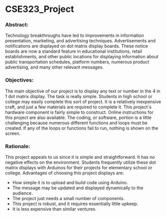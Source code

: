 # CSE323_Project

###  Abstract:
Technology breakthroughs have led to improvements in information presentation, marketing, and advertising techniques. Advertisements and notifications are displayed on dot matrix display boards. These notice boards are now a standard feature in educational institutions, retail 
establishments, and other public locations for displaying information about public transportation schedules, platform numbers, numerous product advertising, and many other relevant messages.


###  Objectives:
The main objective of our project is to display any text or number in the 4 in 1 dot matrix display. The task is really simple. Students in high school or college may easily complete this sort of project. It is a relatively inexpensive craft, and just a few materials are required to complete it. This project's hardware component is fairly simple to construct. Online instructions for this project are also available. The coding, or software, portion is a little challenging because numerous different functions and loops must be created. If any of the loops or functions fail to run, nothing is shown on the screen.


###  Rationale:
This project appeals to us since it is simple and straightforward. It has no negative effects on the environment. Students frequently utilize these dot matrix displays with Arduinos for their projects for elementary school or college. Advantages of choosing this project displays are:
- How simple it is to upload and build code using Arduino.
- The message may be updated and displayed dynamically to the audience.
- The project just needs a small number of components.
- This project is robust, and it requires essentially little upkeep.
- It is less expensive than similar ventures.
